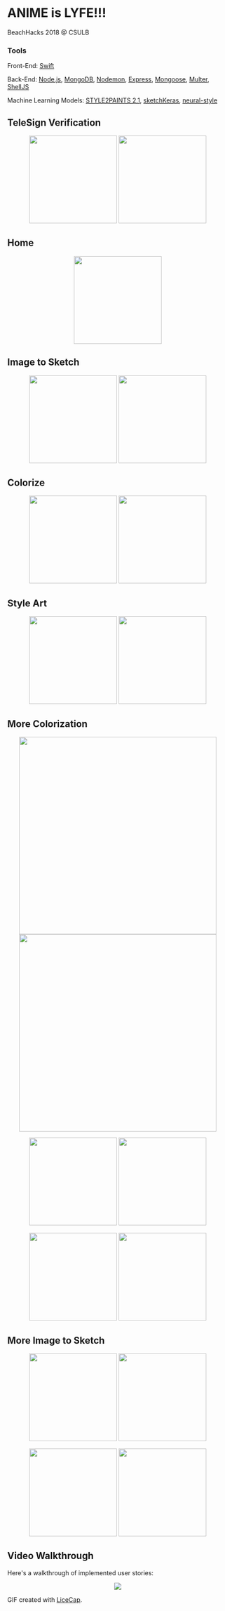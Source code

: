 # ANIME is LYFE!!!
BeachHacks 2018 @ CSULB

### Tools

Front-End: [Swift](https://developer.apple.com/swift/)

Back-End: [Node.js](), [MongoDB](https://www.mongodb.com/), [Nodemon](https://github.com/remy/nodemon), [Express](https://expressjs.com/), [Mongoose](http://mongoosejs.com/), [Multer](https://github.com/expressjs/multer), [ShellJS](https://github.com/shelljs/shelljs)

Machine Learning Models: [STYLE2PAINTS 2.1](https://github.com/lllyasviel/style2paints), [sketchKeras](https://github.com/lllyasviel/sketchKeras), [neural-style](https://github.com/jcjohnson/neural-style)

## TeleSign Verification

<p align="center">
  <img src="https://github.com/ZhipengMei/Animei_AI/blob/master/img/screenshot/0.png" width="200">
  <img src="https://github.com/ZhipengMei/Animei_AI/blob/master/img/screenshot/verf_code.png" width="200">
</p>

## Home

<p align="center">
  <img src="https://github.com/ZhipengMei/Animei_AI/blob/master/img/screenshot/1.png" width="200">
</p>


## Image to Sketch

<p align="center">
  <img src="https://github.com/ZhipengMei/Animei_AI/blob/master/img/screenshot/2.png" width="200">
  <img src="https://github.com/ZhipengMei/Animei_AI/blob/master/img/screenshot/3.png" width="200">
</p>

## Colorize

<p align="center">
  <img src="https://github.com/ZhipengMei/Animei_AI/blob/master/img/screenshot/4.png" width="200">
  <img src="https://github.com/ZhipengMei/Animei_AI/blob/master/img/screenshot/5.png" width="200">
</p>

## Style Art

<p align="center">
  <img src="https://github.com/ZhipengMei/Animei_AI/blob/master/img/screenshot/6.png" width="200">
  <img src="https://github.com/ZhipengMei/Animei_AI/blob/master/img/screenshot/7.png" width="200">
</p>


## More Colorization

<p align="center">
  <img src="https://github.com/ZhipengMei/Animei_AI/blob/master/img/output/11.png" width="450">
  <img src="https://github.com/ZhipengMei/Animei_AI/blob/master/img/output/111.jpg" width="450">
</p>

<p align="center">
  <img src="https://github.com/ZhipengMei/Animei_AI/blob/master/img/output/22.jpg" width="200">
  <img src="https://github.com/ZhipengMei/Animei_AI/blob/master/img/output/222.jpg" width="200">
</p>

<p align="center">
  <img src="https://github.com/ZhipengMei/Animei_AI/blob/master/img/output/33.jpg" width="200">
  <img src="https://github.com/ZhipengMei/Animei_AI/blob/master/img/output/333.jpg" width="200">
</p>

## More Image to Sketch

<p align="center">
  <img src="https://github.com/ZhipengMei/Animei_AI/blob/master/img/output/55.jpg" width="200">
  <img src="https://github.com/ZhipengMei/Animei_AI/blob/master/img/output/555.jpg" width="200">
</p>

<p align="center">
  <img src="https://github.com/ZhipengMei/Animei_AI/blob/master/img/output/66.jpg" width="200">
  <img src="https://github.com/ZhipengMei/Animei_AI/blob/master/img/output/666.jpg" width="200">
</p>

## Video Walkthrough 

Here's a walkthrough of implemented user stories:

<p align="center">
  <img width="" height="" src="https://github.com/ZhipengMei/Animei_AI/blob/master/img/screenshot/animei_ai.gif">
</p>

GIF created with [LiceCap](http://www.cockos.com/licecap/).
